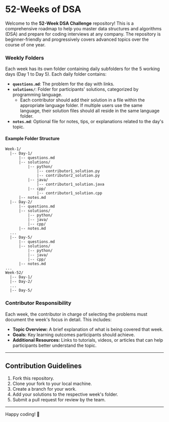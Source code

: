 # 52-Weeks of DSA

Welcome to the **52-Week DSA Challenge** repository! This is a comprehensive roadmap to help you master data structures and algorithms (DSA) and prepare for coding interviews at any company. The repository is beginner-friendly and progressively covers advanced topics over the course of one year.

### Weekly Folders
Each week has its own folder containing daily subfolders for the 5 working days (Day 1 to Day 5). Each daily folder contains:
- **`questions.md`**: The problem for the day with links.
- **`solutions/`**: Folder for participants' solutions, categorized by programming language.
  - Each contributor should add their solution in a file within the appropriate language folder. If multiple users use the same language, their solution files should all reside in the same language folder.
- **`notes.md`**: Optional file for notes, tips, or explanations related to the day's topic.
#### Example Folder Structure
```plaintext
Week-1/
  |-- Day-1/
      |-- questions.md
      |-- solutions/
          |-- python/
              |-- contributor1_solution.py
              |-- contributor2_solution.py
          |-- java/
              |-- contributor1_solution.java
          |-- cpp/
              |-- contributor1_solution.cpp
      |-- notes.md
  |-- Day-2/
      |-- questions.md
      |-- solutions/
          |-- python/
          |-- java/
          |-- cpp/
      |-- notes.md
  ...
  |-- Day-5/
      |-- questions.md
      |-- solutions/
          |-- python/
          |-- java/
          |-- cpp/
      |-- notes.md
...
Week-52/
  |-- Day-1/
  |-- Day-2/
  ...
  |-- Day-5/
```


### Contributor Responsibility
Each week, the contributor in charge of selecting the problems must document the week's focus in detail. This includes:
- **Topic Overview:** A brief explanation of what is being covered that week.
- **Goals:** Key learning outcomes participants should achieve.
- **Additional Resources:** Links to tutorials, videos, or articles that can help participants better understand the topic.
---

  
## Contribution Guidelines
1. Fork this repository.
2. Clone your fork to your local machine.
3. Create a branch for your work.
4. Add your solutions to the respective week's folder.
5. Submit a pull request for review by the team.

---

Happy coding! 🎉
